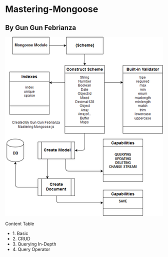 # Mastering-Mongoose
<h2>By Gun Gun Febrianza</h2>


<img src="/Mongoose Visual Diagram.png">

<p>Content Table</p>
<ul>
<li>1. Basic</li>
  <li>2. CRUD</li>
  <li>3. Querying In-Depth</li>
  <li>4. Query Operator</li>
</ul>

